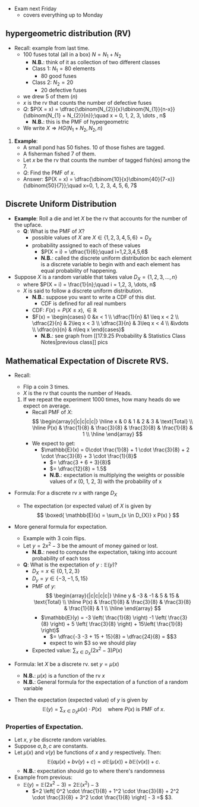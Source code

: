 - Exam next Friday
	- covers everything up to Monday

## hypergeometric distribution (RV)

- Recall: example from last time.
	- 100 fuses total (all in a box) $N = N_{1} + N_{2}$
		- **N.B.**: think of it as collection of two different classes
		- Class 1: $N_{1} = 80$ elements
			- 80 good fuses
		- Class 2: $N_{2} = 20$
			- 20 defective fuses
	- we drew 5 of them ($n$)
	- $x$ is the rv that counts the number of defective fuses
	- $Q$: $P(X = x) = \dfrac{\dbinom{N_{2}}{x}\dbinom{N_{1}}{n-x}}{\dbinom{N_{1} + N_{2}}{n}};\quad x = 0, 1, 2, 3, \dots , n$
		- **N.B.**: this is the PMF of hypergeometric
	- We write $X \Rightarrow HG(N_{1} + N_{2}, N_{2}, n)$

1. **Example**:
	- A small pond has 50 fishes. 10 of those fishes are tagged.
	- A fisherman fished 7 of them.
	- Let $x$ be the rv that counts the number of tagged fish(es) among the 7.
	- $Q$: Find the PMF of $x$.
	- Answer: $P(X = x) = \dfrac{\dbinom{10}{x}\dbinom{40}{7-x}}{\dbinom{50}{7}};\quad x=0, 1, 2, 3, 4, 5, 6, 7$

## Discrete Uniform Distribution

- **Example**: Roll a die and let $X$ be the rv that accounts for the number of the upface.
	- **Q**: What is the  PMF of $X$?
		- possible values of $X$ are $X \in \{ 1, 2, 3, 4, 5, 6 \} = D_{X}$
		- probability assigned to each of these values
			- $P(X = i) = \dfrac{1}{6};\quad i=1,2,3,4,5,6$
			- **N.B.**: called the discrete uniform distribution bc each element is a discrete variable to begin with and each element has equal probability of happening.
- Suppose $X$ is a random variable that takes value $D_{X} = \{ 1, 2, 3,\dots, n \}$
	- where $P(X = i) = \frac{1}{n};\quad i = 1,2, 3, \dots, n$
	- $X$ is said to follow a discrete uniform distribution.
		- **N.B.**: suppose you want to write a CDF of this dist.
			- CDF is defined for all real numbers
		- CDF: $F(x) = P(X \leq x),\, \in \mathbb{R}$
		- $F(x) = \begin{cases} 0 &x < 1 \\ \dfrac{1}{n} &1 \leq x < 2 \\ \dfrac{2}{n} & 2\leq x < 3 \\ \dfrac{3}{n} & 3\leq x < 4 \\ &\vdots \\ \dfrac{n}{n} & n\leq x \end{cases}$
			- **N.B.**: see graph from [[17.9.25 Probability & Statistics Class Notes|previous class]] pics

## Mathematical Expectation of Discrete RVS.

- Recall:
	- Flip a coin 3 times.
	- $X$ is the rv that counts the number of Heads.
	1. If we repeat the experiment 1000 times, how many heads do we expect on average.
		- Recall PMF of $X$:  $$ \begin{array}{|c|c|c|c|} \hline x & 0 & 1 & 2 & 3 & \text{Total} \\ \hline P(x) & \frac{1}{8} & \frac{3}{8} & \frac{3}{8} & \frac{1}{8} & 1 \\ \hline \end{array} $$
		- We expect to get:
			- $\mathbb{E}(x) = 0\cdot \frac{1}{8} + 1 \cdot \frac{3}{8} + 2 \cdot \frac{3}{8} + 3 \cdot \frac{1}{8}$
				- $= \dfrac{3 + 6 + 3}{8}$
				- $= \dfrac{12}{8} = 1.5$
				- **N.B.**: expectation is multiplying the weights or possible values of $x$ (0, 1, 2, 3) with the probability of x

- Formula: For a discrete rv $x$ with range $D_{X}$
	- The expectation (or expected value) of $X$ is given by $$ \boxed{ \mathbb{E}(x) = \sum_{x \in D_{X}} x P(x) } $$

- More general formula for expectation.
	- Example with 3 coin flips.
	- Let $y = 2x^2 - 3$ be the amount of money gained or lost.
		- **N.B.**: need to compute the expectation, taking into account probability of each toss
	- **Q**: What is the expectation of $y: \mathbb{E}(y)$?
		- $D_{X} = x \in \{  0, 1, 2, 3 \}$
		- $D_{y} = y \in \{ -3, -1, 5, 15 \}$
		- PMF of $y$: $$ \begin{array}{|c|c|c|c|} \hline y & -3 & -1 & 5 & 15 & \text{Total} \\ \hline P(x) & \frac{1}{8} & \frac{3}{8} & \frac{3}{8} & \frac{1}{8} & 1 \\ \hline \end{array} $$
			- $\mathbb{E}(y) = -3 \left( \frac{1}{8}  \right) -1 \left( \frac{3}{8} \right) + 5 \left( \frac{3}{8} \right) + 15\left( \frac{1}{8} \right)$
				- $= \dfrac{-3 -3 + 15 + 15}{8} = \dfrac{24}{8} = $\$3
				- expect to win $3 so we should play
		- Expected value: $\sum_{x \in D_{X}} \left( 2x^2 - 3 \right)P(x)$

- Formula: let $X$ be a discrete rv. set $y = \mu(x)$
	- **N.B.**: $\mu(x)$ is a function of the rv $x$ 
	- **N.B.**: General formula for the expectation of a function of a random variable
- Then the expectation (expected value) of $y$ is given by $$ \mathbb{E}(y) = \sum_{x \in D_{X}} \mu(x)\cdot P(x)\quad \text{where }P(x)\text{ is PMF of }x. $$

### Properties of Expectation.

- Let $x$, $y$ be discrete random variables.
- Suppose $a, b, c$ are constants.
- Let $\mu(x)$ and $\nu(y)$ be functions of $x$ and $y$ respectively. Then: $$ \mathbb{E}\left( a \mu (x) + b \nu(y) + c \right) = a \mathbb{E}(\mu (x)) + b \mathbb{E}(\nu (x)) + c.  $$
	- **N.B.**: expectation should go to where there's randomness
- Example from previous:
	- $\mathbb{E}(y) = \mathbb{E}(2x^2 - 3) = 2\mathbb{E}(x^2) - 3$
		- $=2 \left[ 0^2 \cdot \frac{1}{8} + 1^2 \cdot \frac{3}{8} + 2^2 \cdot \frac{3}{8} + 3^2 \cdot \frac{1}{8} \right] - 3 =$ \$3.
